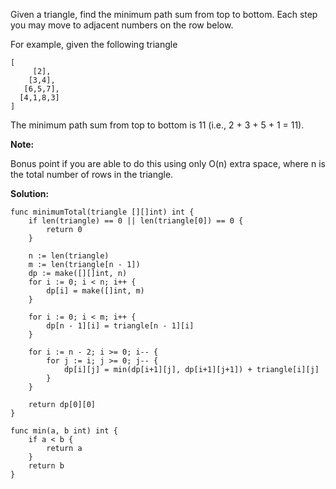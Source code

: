 Given a triangle, find the minimum path sum from top to bottom. Each step you may move to adjacent numbers on the row below.

For example, given the following triangle
```
[
     [2],
    [3,4],
   [6,5,7],
  [4,1,8,3]
]
```
The minimum path sum from top to bottom is 11 (i.e., 2 + 3 + 5 + 1 = 11).

**Note:**

Bonus point if you are able to do this using only O(n) extra space, where n is the total number of rows in the triangle.

**Solution:**

```golang
func minimumTotal(triangle [][]int) int {
    if len(triangle) == 0 || len(triangle[0]) == 0 {
        return 0
    }

    n := len(triangle)
    m := len(triangle[n - 1])
    dp := make([][]int, n)
    for i := 0; i < n; i++ {
        dp[i] = make([]int, m)
    }

    for i := 0; i < m; i++ {
        dp[n - 1][i] = triangle[n - 1][i]
    }

    for i := n - 2; i >= 0; i-- {
        for j := i; j >= 0; j-- {
            dp[i][j] = min(dp[i+1][j], dp[i+1][j+1]) + triangle[i][j]
        }
    }

    return dp[0][0]
}

func min(a, b int) int {
    if a < b {
        return a
    }
    return b
}
```
